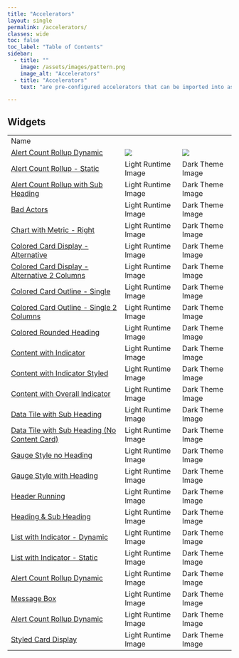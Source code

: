 ```yaml
---
title: "Accelerators"
layout: single
permalink: /accelerators/
classes: wide
toc: false
toc_label: "Table of Contents"
sidebar:
  - title: ""
    image: /assets/images/pattern.png
    image_alt: "Accelerators"
  - title: "Accelerators"
    text: "are pre-configured accelerators that can be imported into as building blocks for your applications."

---
```

## Widgets

<table>
<tr><td width="240px"> Name </td><td></td></tr>
<tr>
<td><a href="WidgetAlertCountRollupDynamic">Alert Count Rollup Dynamic</a></td>
<td>
    <img src="/assets/images/Accelerators/Widgets/AlertCountRollupDynamic/LightTheme/AlertCountRollupDynamicDesignMode.png" 
</td>
<td>
    <img src="/assets/images/Accelerators/Widgets/AlertCountRollupDynamic/DarkTheme/AlertCountRollupDynamicDesignMode.png" 
</td>
</tr>
  
<tr>
<td><a href="WidgetAlertCountRollupDynamic">Alert Count Rollup - Static</a></td>
<td>Light Runtime Image</td>
<td>Dark Theme Image</td></tr>

<tr>
<td><a href="WidgetAlertCountRollupDynamic">Alert Count Rollup with Sub Heading</a></td>
<td>Light Runtime Image</td>
<td>Dark Theme Image</td></tr>

<tr>
<td><a href="WidgetAlertCountRollupDynamic">Bad Actors</a></td>
<td>Light Runtime Image</td>
<td>Dark Theme Image</td></tr>

<tr>
<td><a href="WidgetAlertCountRollupDynamic">Chart with Metric - Right</a></td>
<td>Light Runtime Image</td>
<td>Dark Theme Image</td></tr>

<tr>
<td><a href="WidgetAlertCountRollupDynamic">Colored Card Display - Alternative</a></td>
<td>Light Runtime Image</td>
<td>Dark Theme Image</td></tr>

<tr>
<td><a href="WidgetAlertCountRollupDynamic">Colored Card Display - Alternative 2 Columns</a></td>
<td>Light Runtime Image</td>
<td>Dark Theme Image</td></tr>

<tr>
<td><a href="WidgetAlertCountRollupDynamic">Colored Card Outline - Single</a></td>
<td>Light Runtime Image</td>
<td>Dark Theme Image</td></tr>

<tr>
<td><a href="WidgetAlertCountRollupDynamic">Colored Card Outline - Single 2 Columns</a></td>
<td>Light Runtime Image</td>
<td>Dark Theme Image</td></tr>

<tr>
<td><a href="WidgetAlertCountRollupDynamic">Colored Rounded Heading</a></td>
<td>Light Runtime Image</td>
<td>Dark Theme Image</td></tr>

<tr>
<td><a href="WidgetAlertCountRollupDynamic">Content with Indicator</a></td>
<td>Light Runtime Image</td>
<td>Dark Theme Image</td></tr>

<tr>
<td><a href="WidgetAlertCountRollupDynamic">Content with Indicator Styled</a></td>
<td>Light Runtime Image</td>
<td>Dark Theme Image</td></tr>

<tr>
<td><a href="WidgetAlertCountRollupDynamic">Content with Overall Indicator</a></td>
<td>Light Runtime Image</td>
<td>Dark Theme Image</td></tr>

<tr>
<td><a href="WidgetAlertCountRollupDynamic">Data Tile with Sub Heading</a></td>
<td>Light Runtime Image</td>
<td>Dark Theme Image</td></tr>

<tr>
<td><a href="WidgetAlertCountRollupDynamic">Data Tile with Sub Heading (No Content Card)</a></td>
<td>Light Runtime Image</td>
<td>Dark Theme Image</td></tr>

<tr>
<td><a href="WidgetAlertCountRollupDynamic">Gauge Style no Heading</a></td>
<td>Light Runtime Image</td>
<td>Dark Theme Image</td></tr>

<tr>
<td><a href="WidgetAlertCountRollupDynamic">Gauge Style with Heading</a></td>
<td>Light Runtime Image</td>
<td>Dark Theme Image</td></tr>

<tr>
<td><a href="WidgetAlertCountRollupDynamic">Header Running</a></td>
<td>Light Runtime Image</td>
<td>Dark Theme Image</td></tr>

<tr>
<td><a href="WidgetAlertCountRollupDynamic">Heading & Sub Heading</a></td>
<td>Light Runtime Image</td>
<td>Dark Theme Image</td></tr>

<tr>
<td><a href="WidgetAlertCountRollupDynamic">List with Indicator - Dynamic</a></td>
<td>Light Runtime Image</td>
<td>Dark Theme Image</td></tr>

<tr>
<td><a href="WidgetAlertCountRollupDynamic">List with Indicator - Static</a></td>
<td>Light Runtime Image</td>
<td>Dark Theme Image</td></tr>

<tr>
<td><a href="WidgetAlertCountRollupDynamic">Alert Count Rollup Dynamic</a></td>
<td>Light Runtime Image</td>
<td>Dark Theme Image</td></tr>

<tr>
<td><a href="WidgetAlertCountRollupDynamic">Message Box</a></td>
<td>Light Runtime Image</td>
<td>Dark Theme Image</td></tr>

<tr>
<td><a href="WidgetAlertCountRollupDynamic">Alert Count Rollup Dynamic</a></td>
<td>Light Runtime Image</td>
<td>Dark Theme Image</td></tr>

<tr>
<td><a href="WidgetAlertCountRollupDynamic">Styled Card Display</a></td>
<td>Light Runtime Image</td>
<td>Dark Theme Image</td></tr>

</table>
